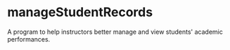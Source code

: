 # manageStudentRecords
A program to help instructors better manage and view students' academic performances.
